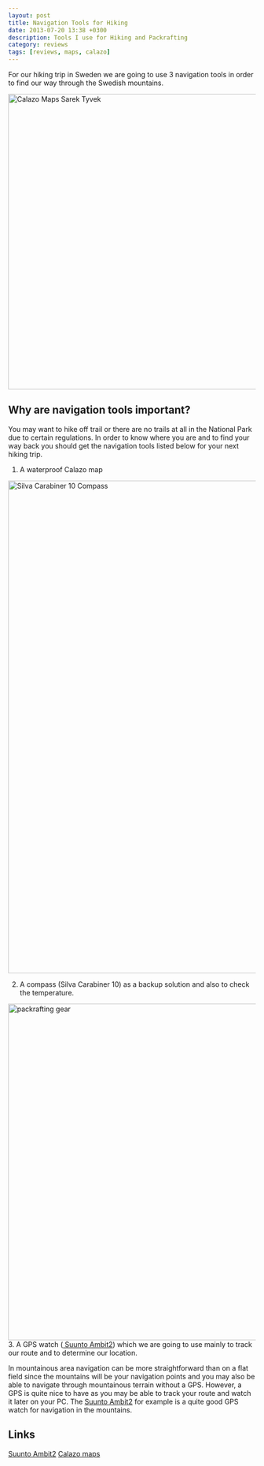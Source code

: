 ```yaml
---
layout: post
title: Navigation Tools for Hiking
date: 2013-07-20 13:38 +0300
description: Tools I use for Hiking and Packrafting
category: reviews
tags: [reviews, maps, calazo]
---
```


For our hiking trip in Sweden we are going to use 3 navigation tools in order to find our way through the Swedish mountains. 

<a href="https://www.flickr.com/photos/90204224@N07/9327368022"><img src="https://farm3.staticflickr.com/2833/9327368022_3b131753c2_b.jpg" width="600"  alt="Calazo Maps Sarek Tyvek"></a>
<!--more-->

## Why are navigation tools important?
You may want to hike off trail or there are no trails at all in the National Park due to certain regulations. In order to know where you are and to find your way back you should get the navigation tools listed below for your next hiking trip.

1. A waterproof <a hre="http://hikeventures.com/waterproof-maps-for-sweden/">Calazo map</a>

<a href="http://www.flickr.com/photos/90204224@N07/9327368594/"><img src="http://farm8.staticflickr.com/7363/9327368594_c736963900_c.jpg" width="1000" alt="Silva Carabiner 10 Compass"></a>

2. A compass (Silva Carabiner 10) as a backup solution and also to check the temperature.

<a href="https://www.flickr.com/photos/90204224@N07/9327369226"><img src="https://farm8.staticflickr.com/7352/9327369226_0063d942f2_b.jpg" width="1024" height="683" alt="packrafting gear"></a>
3. A GPS watch (<a href="http://hikeventures.com/gear-review-suunto-ambit-2-black-hr/" target="_self"> Suunto Ambit2</a>) which we are going to use mainly to track our route and to determine our location.

In mountainous area navigation can be more straightforward than on a flat field since the mountains will be your navigation points and you may also be able to navigate through mountainous terrain without a GPS. However, a GPS is quite nice to have as you may be able to track your route and watch it later on your PC. The <a href="http://hikeventures.com/gear-review-suunto-ambit-2-black-hr/" target="_self"> Suunto Ambit2</a> for example is a quite good GPS watch for navigation in the mountains.

## Links
<a href="http://www.suunto.com/Products/sports-watches/Suunto-Ambit2/Suunto-Ambit2-Black/" target="_blank">Suunto Ambit2</a>
<a href="http://www.calazo.se" target="_blank">Calazo maps</a></div></div>
